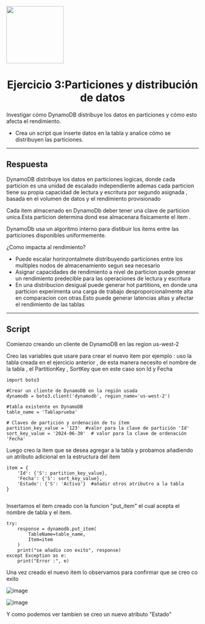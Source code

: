 <p align="left""><img src="https://semanadelcannabis.cayetano.edu.pe/assets/img/logo-upch.png" width="150">
<h1 align="center">Ejercicio 3:Particiones y distribución de datos</h1>

<p>Investigar cómo DynamoDB distribuye los datos en particiones y cómo esto afecta el
rendimiento.</p>
<ul>
<li>Crea un script que inserte datos en la tabla y analice cómo se distribuyen las
particiones.</li>
</ul>
<hr>
<h2>Respuesta</h2>
<p>DynamoDB distribuye los datos en particiones logicas, donde cada particion es una unidad de escalado independiente ademas cada particion tiene su propia capacidad de lectura y escritura por segundo asignada , basada en el volumen de datos y el rendimiento provisionado</p>
<p>
Cada item almacenado en DynamoDb deber tener una clave de particion unica.Esta particion determina dond ese almacenara fisicamente el item .
</p>
<p>
DynamoDb usa un algoritmo interno para distibuir los items entre las particiones disponibles uniformemente.
</p>
<p>
¿Como impacta al rendimiento?
</p>
<ul>
<li>Puede escalar horinzontalmete distribuyendo particiones entre los multiples nodos de almacenamiento segun sea necesario</li>
<li>Asignar  capacidades de rendimiento a nivel de particion puede generar un rendimiento predecible para las operaciones de lectura y escritura</li>
<li>En una distribucion desigual puede generar hot partitions, en donde una particion experimenta una carga de trabajo desproporcionalmente alta en comparacion con otras.Esto puede generar latencias altas y afectar el rendimiento de las tablas</li>
</ul>
<hr>
<h2>
Script
</h2>
<p>
Comienzo creando un cliente de DynamoDB en las region us-west-2
</p>
<p>Creo las variables que usare para crear el nuevo item por ejemplo : uso la tabla creada en el ejercicio anterior , de esta manera necesito el nombre de la tabla , el PartitionKey , SortKey que en este caso son Id y Fecha</p>

```
import boto3

#Crear un cliente de DynamoDB en la región usada
dynamodb = boto3.client('dynamodb', region_name='us-west-2')

#tabla existente en DynamoDB
table_name = 'Tablaprueba'

# Claves de partición y ordenación de tu ítem
partition_key_value = '123'  #valor para la clave de partición 'Id'
sort_key_value = '2024-06-30'  # valor para la clave de ordenación 'Fecha'

```
<p>
Luego creo la item que se desea agregar a la tabla y probamos añadiendo un atributo adicional en la estructura del item
</p>


```
item = {
    'Id': {'S': partition_key_value},
    'Fecha': {'S': sort_key_value},
    'Estado': {'S': 'Activo'}  #añadir otros atributro a la tabla
}


```
<p>
Insertamos el item creado  con la funcion "put_item" el cual acepta el nombre de tabla y el item.
</p>

```
try:
    response = dynamodb.put_item(
        TableName=table_name,
        Item=item
    )
    print("se añadio con exito", response)
except Exception as e:
    print("Error :", e)

```

<p>Una vez creado el nuevo item lo observamos para confirmar que se creo co exito</p>

![image](https://github.com/JoseCuevaRamos/Proyecto_AWS/assets/150297438/7bb50d29-1cb4-4b50-9d1c-c56105881e41)

![image](https://github.com/JoseCuevaRamos/Proyecto_AWS/assets/150297438/30c81dd1-a208-4fcc-9b8e-5c27e595a213)
<p>Y como podemos ver tambien se creo un nuevo atributo "Estado"</p>


